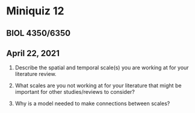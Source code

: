 # Miniquiz 12
## BIOL 4350/6350
## April 22, 2021

1. Describe the spatial and temporal scale(s) you are working at for your literature review.

2. What scales are you not working at for your literature that might be important for other studies/reviews to consider?

3. Why is a model needed to make connections between scales?